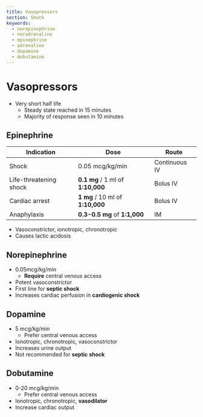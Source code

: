 ```yaml
---
title: Vasopressors
section: Shock
keywords:
  - norepinephrine
  - noradrenaline
  - epinephrine
  - adrenaline
  - dopamine
  - dobutamine
---
```


# Vasopressors

- Very short half life
  - Steady state reached in 15 minutes
  - Majority of response seen in 10 minutes

## Epinephrine

| Indication             | Dose                              | Route         |
|------------------------|-----------------------------------|---------------|
| Shock                  | 0.05 mcg/kg/min                   | Continuous IV |
| Life-threatening shock | **0.1 mg** / 1 ml of **1:10,000** | Bolus IV      |
| Cardiac arrest         | **1 mg** / 10 ml of **1:10,000**  | Bolus IV      |
| Anaphylaxis            | **0.3-0.5 mg** of **1:1,000**     | IM            |

- Vasoconstrictor, ionotropic, chronotropic
- Causes lactic acidosis

## Norepinephrine

- 0.05mcg/kg/min
  - **Require** central venous access
- Potent vasoconstrictor
- First line for **septic shock**
- Increases cardiac perfusion in **cardiogenic shock**

## Dopamine

- 5 mcg/kg/min
  - Prefer central venous access
- Ionotropic, chronotropic, vasoconstrictor
- Increases urine output
- Not recommended for **septic shock**

## Dobutamine

- 0-20 mcg/kg/min
  - Prefer central venous access
- Ionotropic, chronotropic, **vasodilator**
- Increase cardiac output
